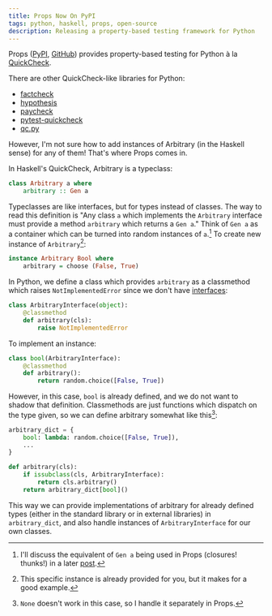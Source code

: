 ```yaml
---
title: Props Now On PyPI
tags: python, haskell, props, open-source
description: Releasing a property-based testing framework for Python
---
```


Props ([PyPI](https://pypi.python.org/pypi/props/), [GitHub](https://github.com/zeckalpha/props)) provides property-based testing for Python à la [QuickCheck](http://en.wikipedia.org/wiki/QuickCheck).

There are other QuickCheck-like libraries for Python:

- [factcheck](https://github.com/npryce/python-factcheck)
- [hypothesis](http://www.drmaciver.com/2013/03/quickcheck-style-testing-in-python-with-hypothesis/)
- [paycheck](https://github.com/markchadwick/paycheck)
- [pytest-quickcheck](https://pypi.python.org/pypi/pytest-quickcheck/)
- [qc.py](http://dan.bravender.us/2009/6/21/Simple_Quickcheck_implementation_for_Python.html)

However, I'm not sure how to add instances of Arbitrary (in the Haskell sense) for any of them! That's where Props comes in.

In Haskell's QuickCheck, Arbitrary is a typeclass:

~~~ Haskell
class Arbitrary a where
    arbitrary :: Gen a
~~~

Typeclasses are like interfaces, but for types instead of classes. The way to read this definition is "Any class `a` which implements the `Arbitrary` interface must provide a method `arbitrary` which returns a `Gen a`." Think of `Gen a` as a container which can be turned into random instances of `a`.[^1] To create new instance of `Arbitrary`[^2]:

~~~ Haskell
instance Arbitrary Bool where
    arbitrary = choose (False, True)
~~~

[^1]: I'll discuss the equivalent of `Gen a` being used in Props (closures! thunks!) in a later [post](/posts/2014-02-20-props-gen-a-thunks-and-closures.html).
[^2]: This specific instance is already provided for you, but it makes for a good example.


In Python, we define a class which provides `arbitrary` as a classmethod which raises `NotImplementedError` since we don't have [interfaces](/posts/2014-01-29-interfaces-in-python.html):

~~~ Python
class ArbitraryInterface(object):
    @classmethod
    def arbitrary(cls):
        raise NotImplementedError
~~~

To implement an instance:

~~~ Python
class bool(ArbitraryInterface):
    @classmethod
    def arbitrary():
        return random.choice([False, True])
~~~

However, in this case, `bool` is already defined, and we do not want to shadow that definition. Classmethods are just functions which dispatch on the type given, so we can define arbitrary somewhat like this[^3]:

~~~ Python
arbitrary_dict = {
    bool: lambda: random.choice([False, True]),
    ...
}

def arbitrary(cls):
    if issubclass(cls, ArbitraryInterface):
        return cls.arbitrary()
    return arbitrary_dict[bool]()
~~~

[^3]: `None` doesn't work in this case, so I handle it separately in Props.

This way we can provide implementations of arbitrary for already defined types (either in the standard library or in external libraries) in `arbitrary_dict`, and also handle instances of `ArbitraryInterface` for our own classes.

